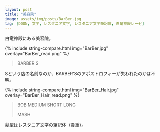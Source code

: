 ```yaml
---
layout: post
title: "美容院"
image: assets/img/posts/BarBer.jpg
tag: [DDON, 文字, レスタニア文字, レスタニア文字筆記体, 白竜神殿レーゼ]
---
```


白竜神殿にある美容院。

{% include string-compare.html img="BarBer.jpg" overlay="BarBer_read.png" %}

> BARBER S

Sという店の名前なのか、BARBER'Sのアポストロフィーが失われたのかは不明。

{% include string-compare.html img="BarBer_Hair.jpg" overlay="BarBer_Hair_read.png" %}

> BOB MEDIUM SHORT LONG
>
> MASH

髪型はレスタニア文字の筆記体（貴重）。

